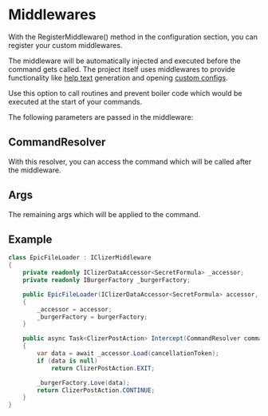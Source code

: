 # Middlewares
With the RegisterMiddleware() method in the configuration section, you can register your custom middlewares.

The middleware will be automatically  injected and executed before the command gets called.
The project itself uses middlewares to provide functionality like [help text](help.md) generation and opening [custom configs](custom_configs.md).

Use this option to call routines and prevent boiler code which would be executed at the start of your commands.

The following parameters are passed in the middleware:

## CommandResolver
With this resolver, you can access the command which will be called after the middleware.

## Args
The remaining args which will be applied to the command.

## Example
```csharp
class EpicFileLoader : IClizerMiddleware
{
    private readonly IClizerDataAccessor<SecretFormula> _accessor;
    private readonly IBurgerFactory _burgerFactory;

    public EpicFileLoader(IClizerDataAccessor<SecretFormula> accessor, IBurgerFactory burgerFactory)
    {
        _accessor = accessor;
        _burgerFactory = burgerFactory;
    }

    public async Task<ClizerPostAction> Intercept(CommandResolver commandResolver, string[] args, CancellationToken cancellationToken)
    {
        var data = await _accessor.Load(cancellationToken);
        if (data is null)
            return ClizerPostAction.EXIT;

        _burgerFactory.Love(data);
        return ClizerPostAction.CONTINUE;
    }
}
```